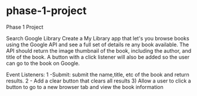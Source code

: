 # phase-1-project
Phase 1 Project


Search Google Library
Create a My Library app that let's you browse books using the Google API and see a full set of details re any book available.  The API should return the image thumbnail of the book, including the author, and title of the book. A button with a click listener will also be added so the user can go to the book on Google. 


Event Listeners: 
1 -Submit: submit the name,title, etc of the book and return results.
2 - Add a clear button that clears all results
3) Allow a user to click a button to go to a new browser tab and view the book information